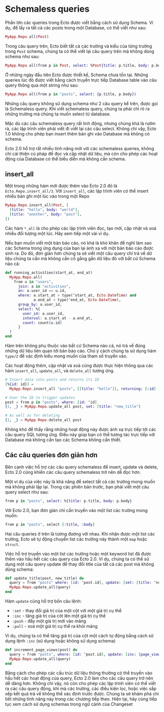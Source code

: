 # Schemaless queries

Phần lớn các queries trong Ecto được viết bằng cách sử dụng Schema. Ví dụ, để lấy ra tất cả các posts trong một Database, có thể viết như sau:

```elixir
MyApp.Repo.all(Post)
```

Trong câu query trên, Ecto biết tất cả các trường và kiểu của từng trường trong `Post` schema, chúng ta có thể viết lại câu query trên mà không dùng schema như sau:

```elixir
MyApp.Repo.all(from p in Post, select: %Post{title: p.title, body: p.body, ...}}
```

Ở những ngày đầu tiên Ecto được thiết kế, Schema chưa tồn tại. Những queries lúc đó được viết bằng cách truyền trực tiếp Database table vào câu query thông qua một string như sau:

```elixir
MyApp.Repo.all(from p in "posts", select: {p.title, p.body})
```

Những câu query không sử dụng schema như 2 câu query kể trên, được gọi là Schemaless query. Khi viết schemaless query, chúng ta phải chỉ rõ ra những trường mà chúng ta muốn select từ database.

Mặc dù các câu schemaless query rất linh động, nhưng chúng khá là rườm rà, các lập trình viên phải viết đi viết lại các câu select. Không chỉ vậy, Ecto 1.0 không cho phép bạn insert thêm bản ghi vào Database mà không có schema.

Ecto 2.0 hỗ trợ rất nhiều tính năng mới với các schemaless queries, không chỉ cải thiện cú pháp để đọc và cập nhật dữ liệu, mà còn cho phép các hoạt động của Database có thể biểu diễn mà không cần schema.

## insert\_all

Một trong những hàm mới được thêm vào Ecto 2.0 đó là `Ecto.Repo.insert_all/3`. Với `insert_all`, các lập trình viên có thể insert nhiều bản ghi một lúc vào trong một Repo

```elixir
MyApp.Repo.insert_all(Post, [
  [title: "hello", body: "world"],
  [title: "another", body: "post"],
])
```

Các hàm `*_all` là cho phép các lập trình viên đọc, tạo mới, cập nhật và xoá nhiều đối tượng một lúc. Hãy xem tiếp một vài ví dụ.

Nếu bạn muốn viết một bản báo cáo, nó khá là khó khăn để nghĩ làm sao các Schema trong ứng dụng của bạn lại ánh xạ với một bản báo cáo được sinh ra. Do đó, đơn giản hơn chúng ta sẽ viết một câu query chỉ trả về dữ liệu chúng ta cần mà không cần cố gắng gắn dữ liệu đó với bắt cứ Schema nào cả:

```elixir
def running_activities(start_at, end_at)
  MyApp.Repo.all(
    from u in "users",
      join: a in "activities",
      on: a.user_id == u.id,
      where: a.start_at > type(^start_at, Ecto.DateTime) and
             a.end_at < type(^end_at, Ecto.DateTime),
      group_by: a.user_id,
      select: %{
        user_id: a.user_id, 
        interval: a.start_at - a.end_at, 
        count: count(u.id)
      }    
  )
end
```

Hàm trên không phụ thuộc vào bất cứ Schema nào cả, nó trả về đúng những dữ liệu liên quan tới bản báo cáo. Chú ý cách chúng ta sử dụng hàm `type/2` để xác định kiểu mong muốn của tham số truyền vào.

Các hoạt động thêm, cập nhật và xoá cũng được thực hiện thông qua các hàm `insert_all`, `update_all`, và `delete_all` tương ứng.

```elixir
# Insert data into posts and returns its ID
[%{id: id}] = 
  MyApp.Repo.insert_all "posts", [[title: "hello"]], returning: [:id]

# User the ID to trigger updates
post = from p in "posts", where: [id: ^id]
{1, _} = MyApp.Repo.update_all post, set: [title: "new_title"]

# As well as for deleting
{1, _} = MyApp.Repo.delete_all post
```

Không khó để thấy rằng những hoạt động này được ánh xạ trực tiếp tới các câu query SQL tương ứng. Điều này giúp bạn có thể tương tác trực tiếp với Database mà không cần tạo các Schema không cần thiết.

## Các câu queries đơn giản hơn

Bên cạnh việc hỗ trợ các câu query schemaless để insert, update và delete, Ecto 2.0 cũng khiến các câu query schemaless trở nên dễ đọc hơn.

Một ví dụ của việc này là khả năng để select tất cả các trường mong muốn mà không phải lặp lại. Trong các phiên bản trước, bạn phải viết một câu query select như sau:

```elixir
from p in "posts", select: %{title: p.title, body: p.body}
```

Với Ecto 2.0, bạn đơn giản chỉ cần truyền vào một list các trường mong muốn:

```elixir
from p in "posts", select [:title, :body]
```

Hai câu queries ở trên là tương đương với nhau. Khi nhận được một list các trường, Ecto sẽ tự động chuyển list các trường này thành một `map` hoặc `struct`.

Việc hỗ trợ truyền vào một list các trường hoặc một keyword list đã được thêm vào hầu hết các câu query của Ecto 2.0. Ví dụ, chúng ta có thể sử dụng một câu query update để thay đổi title của tất cả các post mà không dùng schema:

```elixir
def update_title(post, new_title) do
  query = from "posts" where: [id: ^post.id], update: [set: [title: ^new_title]]
  MyApp.Repo.update_all(query)
end
```

Hàm `update` cũng hỗ trợ bốn câu lệnh:

* `:set` - thay đổi giá trị của một cột với một giá trị cụ thể
* `:inc` - tăng giá trị của côt lên một giá trị cụ thể
* `:push` - đẩy một giá trị mới vào mảng
* `:pull` - xoá một giá trị cụ thể ra khỏi mảng

Ví dụ, chúng ta có thể tăng giá trị của cột một cách tự động bằng cách sử dụng lệnh `:inc` \(sử dụng hoặc không sử dụng schema\)

```elixir
def increment_page_views(post) do
  query = from "posts", where: [id: ^post.id], update: [inc: [page_views: 1]]
  MyApp.Repo.update_all(query)
end
```

Bằng cách cho phép các cấu trúc dữ liệu thông thường có thể truyền vào hầu hết các hoạt động của query, Ecto 2.0 làm cho các câu query trở nên dễ dàng hơn. Không chỉ vậy, nó còn cho phép các lập trình viên có thể viết ra các câu query động, khi mà các trường, các điều kiện lọc, hoặc việc sắp xếp kết quả trả về không thể xác định trước được. Chúng ta sẽ khám phá chi tiết những tính năng này trong các chương tiếp theo. Hiện tại, hãy cùng tiếp tục xem cách sử dụng schemas trong ngữ cảnh của Changeset

